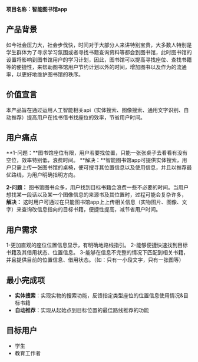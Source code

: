  **项目名称：智能图书馆app**
## 产品背景
如今社会压力大，社会步伐快，时间对于大部分人来讲特别宝贵，大多数人特别是学生群体为了寻求学习氛围或者寻找书籍查询资料等都会到图书馆，此时图书馆的设置将影响到图书馆用户的学习计划，因此，图书馆可以提高寻找座位、查找书籍等的便捷性，来帮助图书馆用户节约计划以外的时间，增加图书以及作为的流通率，以更好地维护图书馆的秩序。


## 价值宣言

本产品旨在通过运用人工智能相关api（实体搜索、图像搜索、通用文字识别、自动推荐）提高用户在找书借书找座位的效率，节省用户时间。

## 用户痛点
**1-问题：**图书馆座位有限，用户若要找位置，只能一张张桌子去看看有没有空位，效率特别低，浪费时间。
  **解决：**智能图书馆app可提供实体搜索，用户只需上传一张图书馆的桌椅，便可搜寻其位置信息以及使用信息，并且以推荐最优路线，为用户明确指明方向。

**2-问题：** 图书馆图书众多，用户找到目标书籍会浪费一些不必要的时间。当用户想找某一段话以及某一个图像信息的来源书及其位置时，过程可能会复杂许多，
  **解决：** 这时用户可通过在只能图书馆app上上传相关信息（实物图片、图像、文字）来查询改信息指向的目标书籍，便捷性提高，减节省用户时间。

## 用户需求
1-更加直观的座位位置信息显示，有明确地路线指引。
2-能够便捷快速找到目标书籍及其借用状态、位置信息。
3-能够在信息不完整的情况下匹配到相关书籍，并且提供目前的位置信息、借用状态。（如：只有一小段文字，只有一张图等）


## 最小完成项
* **实体搜索**：实现实物的搜索功能，反馈指定类型座位的位置信息使用情况&目标书籍
* **自动推荐**：实现从起始点到目标位置的最佳路线推荐的功能



## 目标用户
* 学生
* 教育工作者





